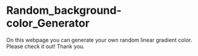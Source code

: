 # Random_background-color_Generator
On this webpage you can generate your own random linear gradient color. 
Please check it out! Thank you. 
